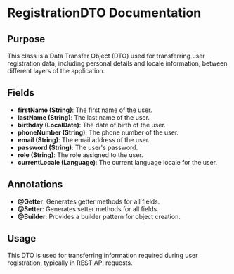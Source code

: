 # RegistrationDTO Documentation

## Purpose

This class is a Data Transfer Object (DTO) used for transferring user registration data, including personal details and locale information, between different layers of the application.

## Fields

- **firstName (String)**: The first name of the user.
- **lastName (String)**: The last name of the user.
- **birthday (LocalDate)**: The date of birth of the user.
- **phoneNumber (String)**: The phone number of the user.
- **email (String)**: The email address of the user.
- **password (String)**: The user's password.
- **role (String)**: The role assigned to the user.
- **currentLocale (Language)**: The current language locale for the user.

## Annotations

- **@Getter**: Generates getter methods for all fields.
- **@Setter**: Generates setter methods for all fields.
- **@Builder**: Provides a builder pattern for object creation.

## Usage

This DTO is used for transferring information required during user registration, typically in REST API requests.
